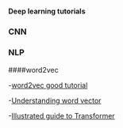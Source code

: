 #### Deep learning tutorials

### CNN

### NLP

####word2vec

-[word2vec good tutorial](https://www.youtube.com/watch?v=LSS_bos_TPI&list=PLRqwX-V7Uu6aQ0oh9nH8c6U1j9gCg-GdF&index=1)

-[Understanding word vector](https://gist.github.com/aparrish/2f562e3737544cf29aaf1af30362f469)

-[Illustrated guide to Transformer](https://www.youtube.com/watch?v=4Bdc55j80l8)
